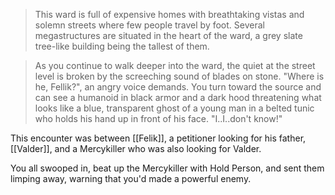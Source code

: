 > This ward is full of expensive homes with breathtaking vistas and solemn streets where few people travel by foot. Several megastructures are situated in the heart of the ward, a grey slate tree-like building being the tallest of them.

> As you continue to walk deeper into the ward, the quiet at the street level is broken by the screeching sound of blades on stone. "Where is he, Fellik?", an angry voice demands. You turn toward the source and can see a humanoid in black armor and a dark hood threatening what looks like a blue, transparent ghost of a young man in a belted tunic who holds his hand up in front of his face. "I..I..don't know!"

This encounter was between [[Felik]], a petitioner looking for his father, [[Valder]], and a Mercykiller who was also looking for Valder.

You all swooped in, beat up the Mercykiller with Hold Person, and sent them limping away, warning that you'd made a powerful enemy. 